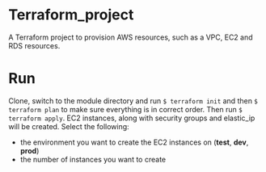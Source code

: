 # Terraform_project
A Terraform project to provision AWS resources, such as a VPC, EC2 and RDS resources.

# Run
Clone, switch to the module directory and run `$ terraform init` and then `$ terraform plan` to make sure everything is in correct order. 
Then run `$ terraform apply`. EC2 instances, along with security groups and elastic_ip will be created.
Select the following:
- the environment you want to create the EC2 instances on (**test**, **dev**, **prod**)
- the number of instances you want to create
